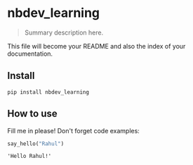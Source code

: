 # nbdev_learning
> Summary description here.


This file will become your README and also the index of your documentation.

## Install

`pip install nbdev_learning`

## How to use

Fill me in please! Don't forget code examples:

```python
say_hello("Rahul")
```




    'Hello Rahul!'


